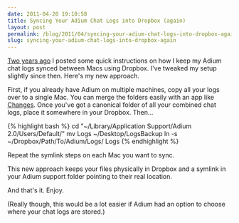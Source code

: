 ```yaml
---
date: 2011-04-20 19:10:58
title: Syncing Your Adium Chat Logs into Dropbox (again)
layout: post
permalink: /blog/2011/04/syncing-your-adium-chat-logs-into-dropbox-again/index.html
slug: syncing-your-adium-chat-logs-into-dropbox-again
---
```

[Two years ago](http://clickontyler.com/blog/2009/01/sync-your-adium-chat-logs-with-dropbox/) I posted some quick instructions on how I keep my Adium chat logs synced between Macs using Dropbox. I've tweaked my setup slightly since then. Here's my new approach.

First, if you already have Adium on multiple machines, copy all your logs over to a single Mac. You can merge the folders easily with an app like [Changes](http://connectedflow.com/changes/). Once you've got a canonical folder of all your combined chat logs, place it somewhere in your Dropbox. Then...

{% highlight bash  %}
cd "~/Library/Application Support/Adium 2.0/Users/Default/"
mv Logs ~/Desktop/LogsBackup
ln -s ~/Dropbox/Path/To/Adium/Logs/ Logs
{% endhighlight %}

Repeat the symlink steps on each Mac you want to sync.

This new approach keeps your files physically in Dropbox and a symlink in your Adium support folder pointing to their real location.

And that's it. Enjoy.

(Really though, this would be a lot easier if Adium had an option to choose where your chat logs are stored.)
